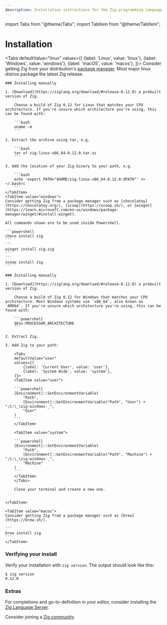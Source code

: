 ```yaml
---
description: Installation instructions for the Zig programming language on Linux, Windows, and macOS.
---
```


import Tabs from "@theme/Tabs";
import TabItem from "@theme/TabItem";

# Installation

<Tabs
    defaultValue="linux"
    values={[
        {label: 'Linux', value: 'linux'},
        {label: 'Windows', value: 'windows'},
        {label: 'macOS', value: 'macos'},
    ]}>
    <TabItem value="linux">
    Consider getting Zig from your distribution's [package manager](https://github.com/ziglang/zig/wiki/Install-Zig-from-a-Package-Manager). Most major linux distros package the latest Zig release.

    ### Installing manually

    1. [Download](https://ziglang.org/download/#release-0.12.0) a prebuilt version of Zig.

        Choose a build of Zig 0.12 for Linux that matches your CPU architecture. If you're unsure which architecture you're using, this can be found with:

        ```bash
        uname -m
        ```

    2. Extract the archive using tar, e.g.

        ```bash
        tar xf zig-linux-x86_64-0.12.0.tar.xz
        ```

    3. Add the location of your Zig binary to your path, e.g.

        ```bash
        echo 'export PATH="$HOME/zig-linux-x86_64-0.12.0:$PATH"' >> ~/.bashrc
        ```
    </TabItem>
    <TabItem value="windows">
    Consider getting Zig from a package manager such as [chocolatey](https://chocolatey.org/), [scoop](https://scoop.sh/), or [winget](https://learn.microsoft.com/en-us/windows/package-manager/winget/#install-winget).

    All commands shown are to be used inside Powershell.

    ```powershell
    choco install zig
    ```
    ```
    winget install zig.zig
    ```
    ```
    scoop install zig
    ```

    ### Installing manually

    1. [Download](https://ziglang.org/download/#release-0.12.0) a prebuilt version of Zig.

        Choose a build of Zig 0.12 for Windows that matches your CPU architecture. Most Windows systems use `x86_64`, also known as `AMD64`. If you're unsure which architecture you're using, this can be found with:

        ```powershell
        $Env:PROCESSOR_ARCHITECTURE
        ```

    2. Extract Zig.

    3. Add Zig to your path:

        <Tabs
        defaultValue="user"
        values={[
            {label: 'Current User', value: 'user'},
            {label: 'System Wide', value: 'system'},
        ]}>
        <TabItem value="user">

        ```powershell
        [Environment]::SetEnvironmentVariable(
            "Path",
            [Environment]::GetEnvironmentVariable("Path", "User") + ";C:\_\zig-windows-_",
            "User"
        )
        ```
        </TabItem>

        <TabItem value="system">

        ```powershell
        [Environment]::SetEnvironmentVariable(
            "Path",
            [Environment]::GetEnvironmentVariable("Path", "Machine") + ";C:\_\zig-windows-_",
            "Machine"
        )
        ```
        </TabItem>
        </Tabs>

        Close your terminal and create a new one.


    </TabItem>

    <TabItem value="macos">
    Consider getting Zig from a package manager such as [brew](https://brew.sh/).

    ```
    brew install zig
    ```
    </TabItem>

</Tabs>

### Verifying your install

Verify your installation with `zig version`. The output should look like this:

```
$ zig version
0.12.0
```

### Extras

For completions and go-to-definition in your editor, consider installing the [Zig Language Server](https://github.com/zigtools/zls/#installation).

Consider joining a [Zig community](https://github.com/ziglang/zig/wiki/Community).
